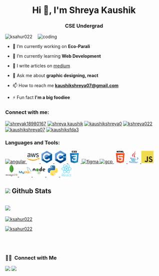 <h1 align="center">Hi 👋, I'm Shreya Kaushik</h1>
<h3 align="center">CSE Undergrad</h3>

<img align="right" alt="coding" width="400" src="https://user-images.githubusercontent.com/59734313/157189039-c09b3e38-9f42-42c0-ab54-14f1574190a7.gif">

<p align="left"> <img src="https://komarev.com/ghpvc/?username=ksahur022&label=Profile%20views&color=0e75b6&style=flat" alt="ksahur022" /> </p>



- 🔭 I’m currently working on **Eco-Parali**

- 🌱 I’m currently learning **Web Development**

- 📝 I write articles on [medium](medium)

- 💬 Ask me about **graphic designing, react**

- 📫 How to reach me **kaushikshreya07@gmail.com**

- ⚡ Fun fact **I'm a big foodiee**

<h3 align="left">Connect with me:</h3>
<p align="left">
<a href="https://twitter.com/shreyak18980167" target="blank"><img align="center" src="https://raw.githubusercontent.com/rahuldkjain/github-profile-readme-generator/master/src/images/icons/Social/twitter.svg" alt="shreyak18980167" height="30" width="40" /></a>
<a href="https://linkedin.com/in/shreya kaushik" target="blank"><img align="center" src="https://raw.githubusercontent.com/rahuldkjain/github-profile-readme-generator/master/src/images/icons/Social/linked-in-alt.svg" alt="shreya kaushik" height="30" width="40" /></a>
<a href="https://www.codechef.com/users/kaushikshreya0" target="blank"><img align="center" src="https://cdn.jsdelivr.net/npm/simple-icons@3.1.0/icons/codechef.svg" alt="kaushikshreya0" height="30" width="40" /></a>
<a href="https://codeforces.com/profile/kshreya022" target="blank"><img align="center" src="https://raw.githubusercontent.com/rahuldkjain/github-profile-readme-generator/master/src/images/icons/Social/codeforces.svg" alt="kshreya022" height="30" width="40" /></a>
<a href="https://www.leetcode.com/kaushikshreya07" target="blank"><img align="center" src="https://raw.githubusercontent.com/rahuldkjain/github-profile-readme-generator/master/src/images/icons/Social/leet-code.svg" alt="kaushikshreya07" height="30" width="40" /></a>
<a href="https://auth.geeksforgeeks.org/user/kaushiksfda3" target="blank"><img align="center" src="https://raw.githubusercontent.com/rahuldkjain/github-profile-readme-generator/master/src/images/icons/Social/geeks-for-geeks.svg" alt="kaushiksfda3" height="30" width="40" /></a>
</p>

<h3 align="left">Languages and Tools:</h3>
<p align="left"> <a href="https://angular.io" target="_blank" rel="noreferrer"> <img src="https://angular.io/assets/images/logos/angular/angular.svg" alt="angular" width="40" height="40"/> </a> <a href="https://aws.amazon.com" target="_blank" rel="noreferrer"> <img src="https://raw.githubusercontent.com/devicons/devicon/master/icons/amazonwebservices/amazonwebservices-original-wordmark.svg" alt="aws" width="40" height="40"/> </a> <a href="https://www.cprogramming.com/" target="_blank" rel="noreferrer"> <img src="https://raw.githubusercontent.com/devicons/devicon/master/icons/c/c-original.svg" alt="c" width="40" height="40"/> </a> <a href="https://www.w3schools.com/cpp/" target="_blank" rel="noreferrer"> <img src="https://raw.githubusercontent.com/devicons/devicon/master/icons/cplusplus/cplusplus-original.svg" alt="cplusplus" width="40" height="40"/> </a> <a href="https://www.w3schools.com/css/" target="_blank" rel="noreferrer"> <img src="https://raw.githubusercontent.com/devicons/devicon/master/icons/css3/css3-original-wordmark.svg" alt="css3" width="40" height="40"/> </a> <a href="https://www.figma.com/" target="_blank" rel="noreferrer"> <img src="https://www.vectorlogo.zone/logos/figma/figma-icon.svg" alt="figma" width="40" height="40"/> </a> <a href="https://cloud.google.com" target="_blank" rel="noreferrer"> <img src="https://www.vectorlogo.zone/logos/google_cloud/google_cloud-icon.svg" alt="gcp" width="40" height="40"/> </a> <a href="https://www.w3.org/html/" target="_blank" rel="noreferrer"> <img src="https://raw.githubusercontent.com/devicons/devicon/master/icons/html5/html5-original-wordmark.svg" alt="html5" width="40" height="40"/> </a> <a href="https://www.java.com" target="_blank" rel="noreferrer"> <img src="https://raw.githubusercontent.com/devicons/devicon/master/icons/java/java-original.svg" alt="java" width="40" height="40"/> </a> <a href="https://developer.mozilla.org/en-US/docs/Web/JavaScript" target="_blank" rel="noreferrer"> <img src="https://raw.githubusercontent.com/devicons/devicon/master/icons/javascript/javascript-original.svg" alt="javascript" width="40" height="40"/> </a> <a href="https://www.mongodb.com/" target="_blank" rel="noreferrer"> <img src="https://raw.githubusercontent.com/devicons/devicon/master/icons/mongodb/mongodb-original-wordmark.svg" alt="mongodb" width="40" height="40"/> </a> <a href="https://www.mysql.com/" target="_blank" rel="noreferrer"> <img src="https://raw.githubusercontent.com/devicons/devicon/master/icons/mysql/mysql-original-wordmark.svg" alt="mysql" width="40" height="40"/> </a> <a href="https://nodejs.org" target="_blank" rel="noreferrer"> <img src="https://raw.githubusercontent.com/devicons/devicon/master/icons/nodejs/nodejs-original-wordmark.svg" alt="nodejs" width="40" height="40"/> </a> <a href="https://www.python.org" target="_blank" rel="noreferrer"> <img src="https://raw.githubusercontent.com/devicons/devicon/master/icons/python/python-original.svg" alt="python" width="40" height="40"/> </a> <a href="https://reactjs.org/" target="_blank" rel="noreferrer"> <img src="https://raw.githubusercontent.com/devicons/devicon/master/icons/react/react-original-wordmark.svg" alt="react" width="40" height="40"/> </a> </p>




## <img src="https://media.giphy.com/media/iY8CRBdQXODJSCERIr/giphy.gif" width="35"><b> Github Stats </b>
<br>



<a href="https://github.com/ksahur022/">
	
	
  <img src="https://github-readme-stats.vercel.app/api?username=ksahur022&include_all_commits=true&count_private=true&show_icons=true&line_height=20&title_color=7A7ADB&icon_color=2234AE&text_color=D3D3D3&bg_color=0,000000,130F40" width="450"/>
  <p><img align="center" src="https://github-readme-streak-stats.herokuapp.com/?user=ksahur022&theme=highcontrast&hide_border=true&background=000000&ring=7A7ADB&fire=7A7ADB&currStreakLabel=7A7ADB&currStreakNum=D3D3D3&sideNums=D3D3D3&sideLabels=D3D3D3&dates=D3D3D3" alt="ksahur022" /></p>
  <img src="https://github-readme-stats.vercel.app/api/top-langs?username=ksahur022&show_icons=true&locale=en&layout=compact&line_height=20&title_color=7A7ADB&icon_color=2234AE&text_color=D3D3D3&bg_color=0,000000,130F40" width="375" alt="ksahur022"/>
  <br/>
  
	

</a>


  

</a>
</div>

<br>
<br>
<br>


### 🤝🏻 &nbsp;Connect with Me

<p align="center">

<a href="https://www.linkedin.com/in/shreya-kaushik-832063240/"><img src="https://img.shields.io/badge/-Shreya%20Kaushik%20-0077B5?style=flat&logo=Linkedin&logoColor=white"/></a>
<a href="kaushikshreya07@gmail.com"><img src="https://img.shields.io/badge/-kaushikshreya07-D14836?style=flat&logo=Gmail&logoColor=white"/></a>

</p>
